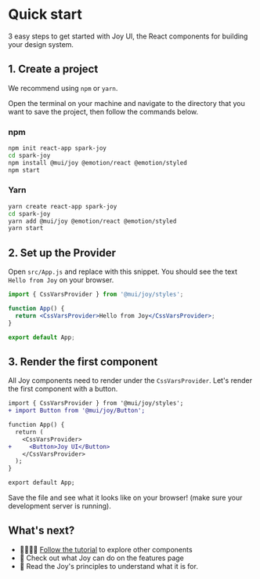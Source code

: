 # Quick start

<p class="description">3 easy steps to get started with Joy UI, the React components for building your design system.</p>

## 1. Create a project

We recommend using `npm` or `yarn`.

Open the terminal on your machine and navigate to the directory that you want to save the project, then follow the commands below.

### npm

```sh
npm init react-app spark-joy
cd spark-joy
npm install @mui/joy @emotion/react @emotion/styled
npm start
```

### Yarn

```sh
yarn create react-app spark-joy
cd spark-joy
yarn add @mui/joy @emotion/react @emotion/styled
yarn start
```

## 2. Set up the Provider

Open `src/App.js` and replace with this snippet. You should see the text `Hello from Joy` on your browser.

```jsx
import { CssVarsProvider } from '@mui/joy/styles';

function App() {
  return <CssVarsProvider>Hello from Joy</CssVarsProvider>;
}

export default App;
```

## 3. Render the first component

All Joy components need to render under the `CssVarsProvider`. Let's render the first component with a button.

```diff
import { CssVarsProvider } from '@mui/joy/styles';
+ import Button from '@mui/joy/Button';

function App() {
  return (
    <CssVarsProvider>
+     <Button>Joy UI</Button>
    </CssVarsProvider>
  );
}

export default App;
```

Save the file and see what it looks like on your browser! (make sure your development server is running).

## What's next?

- 👨‍💻👩‍💻 [Follow the tutorial](/joy-ui/getting-started/tutorial/) to explore other components
- 💎 Check out what Joy can do on the features page
- 📖 Read the Joy's principles to understand what it is for.
